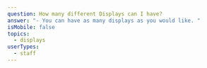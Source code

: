```yaml
---
question: How many different Displays can I have?
answer: "- You can have as many displays as you would like. "
isMobile: false
topics:
  - displays
userTypes:
  - staff
---
```


